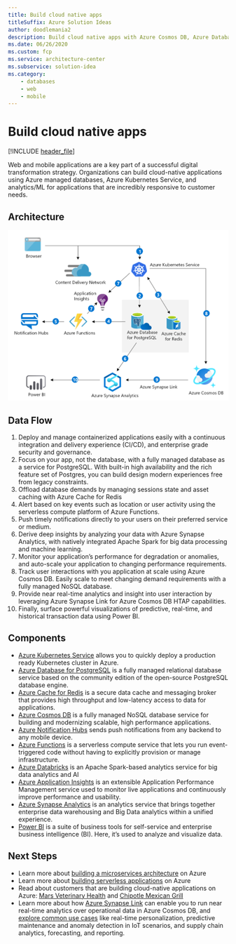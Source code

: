 ```yaml
---
title: Build cloud native apps
titleSuffix: Azure Solution Ideas
author: doodlemania2
description: Build cloud native apps with Azure Cosmos DB, Azure Database for PostgreSQL and Azure Cache for Redis
ms.date: 06/26/2020
ms.custom: fcp
ms.service: architecture-center
ms.subservice: solution-idea
ms.category:
    - databases
    - web
    - mobile
---
```


# Build cloud native apps

[!INCLUDE [header_file](../../../includes/sol-idea-header.md)]

Web and mobile applications are a key part of a successful digital transformation strategy. Organizations can build cloud-native applications using Azure managed databases, Azure Kubernetes Service, and analytics/ML for applications that are incredibly responsive to customer needs.

## Architecture

![Architecture Diagram](../media/cloud-native-apps.png)

## Data Flow

1. Deploy and manage containerized applications easily with a continuous integration and delivery experience (CI/CD), and enterprise grade security and governance.
2. Focus on your app, not the database, with a fully managed database as a service for PostgreSQL. With built-in high availability and the rich feature set of Postgres, you can build design modern experiences free from legacy constraints.
3. Offload database demands by managing sessions state and asset caching with Azure Cache for Redis
4. Alert based on key events such as location or user activity using the serverless compute platform of Azure Functions.
5. Push timely notifications directly to your users on their preferred service or medium.
6. Derive deep insights by analyzing your data with Azure Synapse Analytics, with natively integrated Apache Spark for big data processing and machine learning.
7. Monitor your application’s performance for degradation or anomalies, and auto-scale your application to changing performance requirements.
8. Track user interactions with you application at scale using Azure Cosmos DB. Easily scale to meet changing demand requirements with a fully managed NoSQL database.
9. Provide near real-time analytics and insight into user interaction by leveraging Azure Synapse Link for Azure Cosmos DB HTAP capabilities.
10.	Finally, surface powerful visualizations of predictive, real-time, and historical transaction data using Power BI.

## Components

- [Azure Kubernetes Service](https://docs.microsoft.com/azure/aks/intro-kubernetes) allows you to quickly deploy a production ready Kubernetes cluster in Azure.
- [Azure Database for PostgreSQL](https://docs.microsoft.com/azure/postgresql/overview) is a fully managed relational database service based on the community edition of the open-source PostgreSQL database engine.
- [Azure Cache for Redis](https://docs.microsoft.com/azure/azure-cache-for-redis/cache-overview) is a secure data cache and messaging broker that provides high throughput and low-latency access to data for applications.
- [Azure Cosmos DB](https://docs.microsoft.com/azure/cosmos-db/introduction) is a fully managed NoSQL database service for building and modernizing scalable, high performance applications.
- [Azure Notification Hubs](https://docs.microsoft.com/azure/notification-hubs/notification-hubs-push-notification-overview) sends push notifications from any backend to any mobile device.
- [Azure Functions](https://docs.microsoft.com/azure/azure-functions/functions-overview) is a serverless compute service that lets you run event-triggered code without having to explicitly provision or manage infrastructure.
- [Azure Databricks](https://docs.microsoft.com/azure/databricks/scenarios/what-is-azure-databricks) is an Apache Spark-based analytics service for big data analytics and AI
- [Azure Application Insights](https://docs.microsoft.com/azure/azure-monitor/app/app-insights-overview) is an extensible Application Performance Management service used to monitor live applications and continuously improve performance and usability.
- [Azure Synapse Analytics](https://docs.microsoft.com/azure/synapse-analytics/sql-data-warehouse/sql-data-warehouse-overview-what-is) is an analytics service that brings together enterprise data warehousing and Big Data analytics within a unified experience.
- [Power BI](https://docs.microsoft.com/power-bi/fundamentals/power-bi-overview) is a suite of business tools for self-service and enterprise business intelligence (BI). Here, it’s used to analyze and visualize data.

## Next Steps

- Learn more about [building a microservices architecture](https://docs.microsoft.com/azure/architecture/microservices/) on Azure
- Learn more about [building serverless applications](https://docs.microsoft.com/azure/architecture/serverless/code) on Azure
- Read about customers that are building cloud-native applications on Azure: [Mars Veterinary Health](https://customers.microsoft.com/story/815549-pet-care-leader-turns-monolith-app-into-a-global-distributed-solution-on-azure) and [Chipotle Mexican Grill](https://customers.microsoft.com/story/787157-chipotle-retailers-azure)
- Learn more about how [Azure Synapse Link](https://docs.microsoft.com/azure/cosmos-db/synapse-link) can enable you to run near real-time analytics over operational data in Azure Cosmos DB, and [explore common use cases](https://docs.microsoft.com/azure/cosmos-db/synapse-link-use-cases) like real-time personalization, predictive maintenance and anomaly detection in IoT scenarios, and supply chain analytics, forecasting, and reporting.
